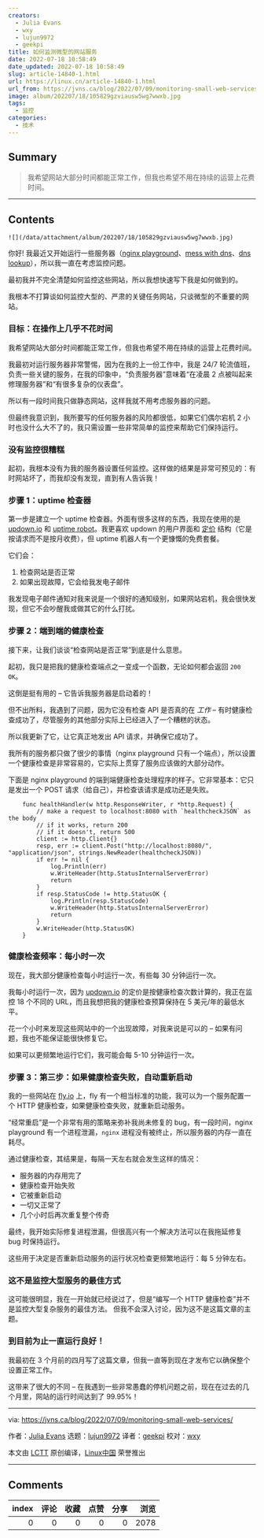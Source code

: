```yaml
---
creators:
  - Julia Evans
  - wxy
  - lujun9972
  - geekpi
title: 如何监测微型的网站服务
date: 2022-07-18 10:58:49
date_updated: 2022-07-18 10:58:49
slug: article-14840-1.html
url: https://linux.cn/article-14840-1.html
url_from: https://jvns.ca/blog/2022/07/09/monitoring-small-web-services/
image: album/202207/18/105829gzviausw5wg7wwxb.jpg
tags:
  - 监控
categories:
  - 技术
---
```


## Summary

> 我希望网站大部分时间都能正常工作，但我也希望不用在持续的运营上花费时间。

***

<!-- more -->

## Contents

`![](/data/attachment/album/202207/18/105829gzviausw5wg7wwxb.jpg)`

你好! 我最近又开始运行一些服务器（[nginx playground](https://nginx-playground.wizardzines.com)、[mess with dns](https://messwithdns.net)、[dns lookup](https://dns-lookup.jvns.ca)），所以我一直在考虑监控问题。

最初我并不完全清楚如何监控这些网站，所以我想快速写下我是如何做到的。

我根本不打算谈如何监控大型的、严肃的关键任务网站，只谈微型的不重要的网站。

### 目标：在操作上几乎不花时间

我希望网站大部分时间都能正常工作，但我也希望不用在持续的运营上花费时间。

我最初对运行服务器非常警惕，因为在我的上一份工作中，我是 24/7 轮流值班，负责一些关键的服务，在我的印象中，“负责服务器”意味着“在凌晨 2 点被叫起来修理服务器”和“有很多复杂的仪表盘”。

所以有一段时间我只做静态网站，这样我就不用考虑服务器的问题。

但最终我意识到，我所要写的任何服务器的风险都很低，如果它们偶尔宕机 2 小时也没什么大不了的，我只需设置一些非常简单的监控来帮助它们保持运行。

### 没有监控很糟糕

起初，我根本没有为我的服务器设置任何监控。这样做的结果是非常可预见的：有时网站坏了，而我却没有发现，直到有人告诉我！

### 步骤 1：uptime 检查器

第一步是建立一个 uptime 检查器。外面有很多这样的东西，我现在使用的是 [updown.io](https://updown.io/) 和 [uptime robot](https://uptimerobot.com/)。我更喜欢 updown 的用户界面和 [定价](https://updown.io/#pricing) 结构（它是按请求而不是按月收费），但 uptime 机器人有一个更慷慨的免费套餐。

它们会：

1. 检查网站是否正常
2. 如果出现故障，它会给我发电子邮件

我发现电子邮件通知对我来说是一个很好的通知级别，如果网站宕机，我会很快发现，但它不会吵醒我或做其它的什么打扰。

### 步骤 2：端到端的健康检查

接下来，让我们谈谈“检查网站是否正常”到底是什么意思。

起初，我只是把我的健康检查端点之一变成一个函数，无论如何都会返回 `200 OK`。

这倒是挺有用的 – 它告诉我服务器是启动着的！

但不出所料，我遇到了问题，因为它没有检查 API 是否真的在 *工作* – 有时健康检查成功了，尽管服务的其他部分实际上已经进入了一个糟糕的状态。

所以我更新了它，让它真正地发出 API 请求，并确保它成功了。

我所有的服务都只做了很少的事情（nginx playground 只有一个端点），所以设置一个健康检查是非常容易的，它实际上贯穿了服务应该做的大部分动作。

下面是 nginx playground 的端到端健康检查处理程序的样子。它非常基本：它只是发出一个 POST 请求（给自己），并检查该请求是成功还是失败。

```shell
    func healthHandler(w http.ResponseWriter, r *http.Request) {
        // make a request to localhost:8080 with `healthcheckJSON` as the body
        // if it works, return 200
        // if it doesn't, return 500
        client := http.Client{}
        resp, err := client.Post("http://localhost:8080/", "application/json", strings.NewReader(healthcheckJSON))
        if err != nil {
            log.Println(err)
            w.WriteHeader(http.StatusInternalServerError)
            return
        }
        if resp.StatusCode != http.StatusOK {
            log.Println(resp.StatusCode)
            w.WriteHeader(http.StatusInternalServerError)
            return
        }
        w.WriteHeader(http.StatusOK)
    }
```

### 健康检查频率：每小时一次

现在，我大部分健康检查每小时运行一次，有些每 30 分钟运行一次。

我每小时运行一次，因为 [updown.io](http://updown.io) 的定价是按健康检查次数计算的，我正在监控 18 个不同的 URL，而且我想把我的健康检查预算保持在 5 美元/年的最低水平。

花一个小时来发现这些网站中的一个出现故障，对我来说是可以的 – 如果有问题，我也不能保证能很快修复它。

如果可以更频繁地运行它们，我可能会每 5-10 分钟运行一次。

### 步骤 3：第三步：如果健康检查失败，自动重新启动

我的一些网站在 [fly.io](http://fly.io) 上，fly 有一个相当标准的功能，我可以为一个服务配置一个 HTTP 健康检查，如果健康检查失败，就重新启动服务。

“经常重启”是一个非常有用的策略来弥补我尚未修复的 bug，有一段时间，nginx playground 有一个进程泄漏，`nginx` 进程没有被终止，所以服务器的内存一直在耗尽。

通过健康检查，其结果是，每隔一天左右就会发生这样的情况：

* 服务器的内存用完了
* 健康检查开始失败
* 它被重新启动
* 一切又正常了
* 几个小时后再次重复整个传奇

最终，我开始实际修复进程泄漏，但很高兴有一个解决方法可以在我拖延修复 bug 时保持运行。

这些用于决定是否重新启动服务的运行状况检查更频繁地运行：每 5 分钟左右。

### 这不是监控大型服务的最佳方式

这可能很明显，我在一开始就已经说过了，但是“编写一个 HTTP 健康检查”并不是监控大型复杂服务的最佳方法。 但我不会深入讨论，因为这不是这篇文章的主题。

### 到目前为止一直运行良好！

我最初在 3 个月前的四月写了这篇文章，但我一直等到现在才发布它以确保整个设置正常工作。

这带来了很大的不同 – 在我遇到一些非常愚蠢的停机问题之前，现在在过去的几个月里，网站的运行时间达到了 99.95%！

---

via: <https://jvns.ca/blog/2022/07/09/monitoring-small-web-services/>

作者：[Julia Evans](https://jvns.ca/) 选题：[lujun9972](https://github.com/lujun9972) 译者：[geekpi](https://github.com/geekpi) 校对：[wxy](https://github.com/wxy)

本文由 [LCTT](https://github.com/LCTT/TranslateProject) 原创编译，[Linux中国](https://linux.cn/) 荣誉推出

***

## Comments


|   index |   评论 |   收藏 |   点赞 |   分享 |   浏览 |
|--------:|-------:|-------:|-------:|-------:|-------:|
|       0 |      0 |      0 |      0 |      0 |   2078 |
